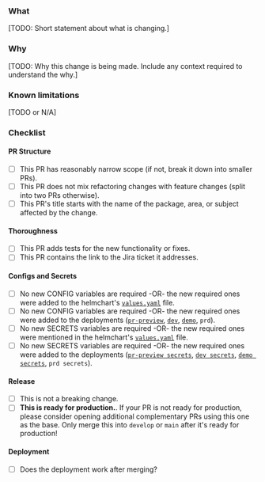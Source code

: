### What

[TODO: Short statement about what is changing.]

### Why

[TODO: Why this change is being made. Include any context required to understand the why.]

### Known limitations

[TODO or N/A]

### Checklist

#### PR Structure

* [ ] This PR has reasonably narrow scope (if not, break it down into smaller PRs).
* [ ] This PR does not mix refactoring changes with feature changes (split into two PRs otherwise).
* [ ] This PR's title starts with the name of the package, area, or subject affected by the change.

#### Thoroughness

* [ ] This PR adds tests for the new functionality or fixes.
* [ ] This PR contains the link to the Jira ticket it addresses.

#### Configs and Secrets

* [ ] No new CONFIG variables are required -OR- the new required ones were added to the helmchart's [`values.yaml`] file.
* [ ] No new CONFIG variables are required -OR- the new required ones were added to the deployments ([`pr-preview`], [`dev`], [`demo`], `prd`).
* [ ] No new SECRETS variables are required -OR- the new required ones were mentioned in the helmchart's [`values.yaml`] file.
* [ ] No new SECRETS variables are required -OR- the new required ones were added to the deployments ([`pr-preview secrets`], [`dev secrets`], [`demo secrets`], `prd secrets`).

#### Release

* [ ] This is not a breaking change.
* [ ] **This is ready for production.**. If your PR is not ready for production, please consider opening additional complementary PRs using this one as the base. Only merge this into `develop` or `main` after it's ready for production!

#### Deployment

* [ ] Does the deployment work after merging?

[`values.yaml`]: ../helmchart/sdp/values.yaml
[`pr-preview`]: https://github.com/stellar/kube/blob/d3e4f5dd8aa4c13b45a31a5a937f3e98841171a7/kube001-dev/namespaces/common-previews/stellar-disbursement-platform/backend-helm-values
[`dev`]: https://github.com/stellar/kube/blob/d3e4f5dd8aa4c13b45a31a5a937f3e98841171a7/kube001-dev/namespaces/stellar-disbursement-platform/backend-helm-values
[`demo`]: https://github.com/stellar/kube/blob/d3e4f5dd8aa4c13b45a31a5a937f3e98841171a7/kube001-dev/namespaces/stellar-disbursement-platform/demo/demo-backend-helm-values
[`pr-preview secrets`]: https://github.com/stellar/kube/blob/d3e4f5dd8aa4c13b45a31a5a937f3e98841171a7/kube001-dev/namespaces/common-previews/externalsecrets-common-previews.yaml#L241-L346
[`dev secrets`]: https://github.com/stellar/kube/blob/d3e4f5dd8aa4c13b45a31a5a937f3e98841171a7/kube001-dev/namespaces/stellar-disbursement-platform/stellar-disbursement-platform-externalsecrets.yaml
[`demo secrets`]: https://github.com/stellar/kube/blob/d3e4f5dd8aa4c13b45a31a5a937f3e98841171a7/kube001-dev/namespaces/stellar-disbursement-platform/demo/demo-sdp-externalsecrets.yaml
